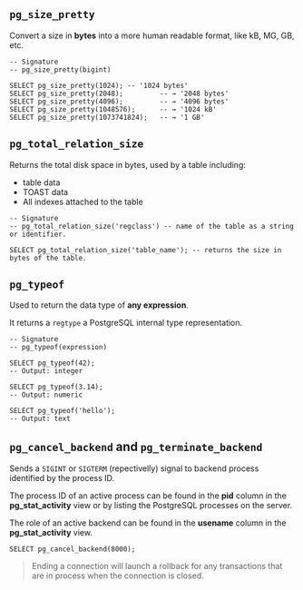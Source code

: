 ## `pg_size_pretty`
Convert a size in **bytes** into a more human readable format, like kB, MG, GB, etc.

```PostgreSQL
-- Signature
-- pg_size_pretty(bigint)

SELECT pg_size_pretty(1024); -- '1024 bytes'
SELECT pg_size_pretty(2048);         -- → '2048 bytes'
SELECT pg_size_pretty(4096);         -- → '4096 bytes'
SELECT pg_size_pretty(1048576);      -- → '1024 kB'
SELECT pg_size_pretty(1073741824);   -- → '1 GB'
```
## `pg_total_relation_size`
Returns the total disk space in bytes, used by a table including:
- table data
- TOAST data
- All indexes attached to the table
```PostgreSQL
-- Signature
-- pg_total_relation_size('regclass') -- name of the table as a string or identifier.

SELECT pg_total_relation_size('table_name'); -- returns the size in bytes of the table.
```
## `pg_typeof`
Used to return the data type of **any expression**.

It returns a `regtype` a PostgreSQL internal type representation.
```PostgreSQL
-- Signature
-- pg_typeof(expression)

SELECT pg_typeof(42);
-- Output: integer

SELECT pg_typeof(3.14);
-- Output: numeric

SELECT pg_typeof('hello');
-- Output: text
```
## `pg_cancel_backend` and `pg_terminate_backend`
Sends a `SIGINT` or `SIGTERM` (repectivelly) signal to backend process identified by the process ID.

The process ID of an active process can be found in the **pid** column in the **pg_stat_activity** view or by listing the PostgreSQL processes on the server.

The role of an active backend can be found in the **usename** column in the **pg_stat_activity** view.
```PostgreSQL
SELECT pg_cancel_backend(8000);
```

>Ending a connection will launch a rollback for any transactions that are in process when the connection is closed.